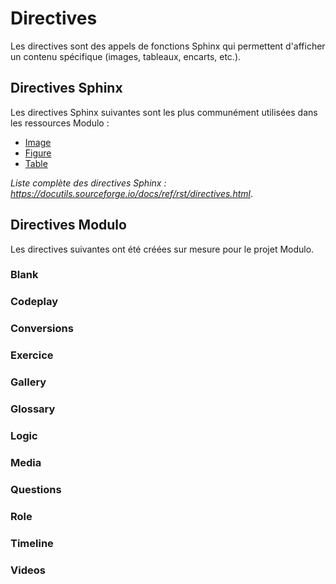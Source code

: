 # Directives

Les directives sont des appels de fonctions Sphinx qui permettent d'afficher un contenu spécifique (images, tableaux, encarts, etc.).

## Directives Sphinx

Les directives Sphinx suivantes sont les plus communément utilisées dans les ressources Modulo :

- [Image](https://docutils.sourceforge.io/docs/ref/rst/directives.html#image)
- [Figure](https://docutils.sourceforge.io/docs/ref/rst/directives.html#figure)
- [Table](https://docutils.sourceforge.io/docs/ref/rst/directives.html#table)

_Liste complète des directives Sphinx : https://docutils.sourceforge.io/docs/ref/rst/directives.html_.

## Directives Modulo

Les directives suivantes ont été créées sur mesure pour le projet Modulo.

### Blank

### Codeplay

### Conversions

### Exercice

### Gallery

### Glossary

### Logic

### Media

### Questions

### Role

### Timeline

### Videos
